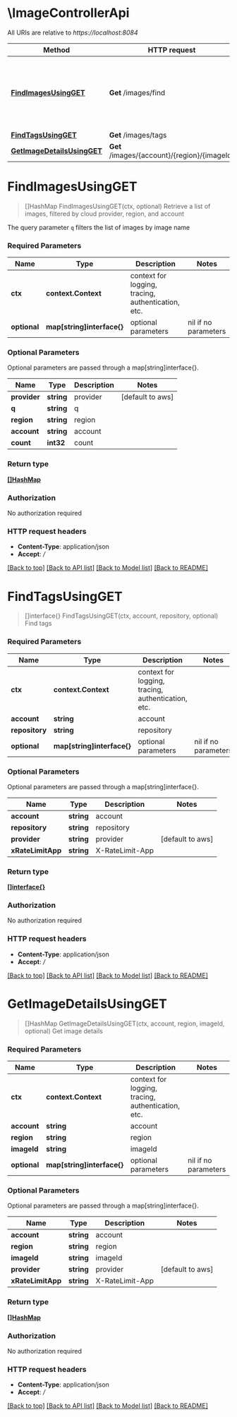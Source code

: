# \ImageControllerApi

All URIs are relative to *https://localhost:8084*

Method | HTTP request | Description
------------- | ------------- | -------------
[**FindImagesUsingGET**](ImageControllerApi.md#FindImagesUsingGET) | **Get** /images/find | Retrieve a list of images, filtered by cloud provider, region, and account
[**FindTagsUsingGET**](ImageControllerApi.md#FindTagsUsingGET) | **Get** /images/tags | Find tags
[**GetImageDetailsUsingGET**](ImageControllerApi.md#GetImageDetailsUsingGET) | **Get** /images/{account}/{region}/{imageId} | Get image details


# **FindImagesUsingGET**
> []HashMap FindImagesUsingGET(ctx, optional)
Retrieve a list of images, filtered by cloud provider, region, and account

The query parameter `q` filters the list of images by image name

### Required Parameters

Name | Type | Description  | Notes
------------- | ------------- | ------------- | -------------
 **ctx** | **context.Context** | context for logging, tracing, authentication, etc.
 **optional** | **map[string]interface{}** | optional parameters | nil if no parameters

### Optional Parameters
Optional parameters are passed through a map[string]interface{}.

Name | Type | Description  | Notes
------------- | ------------- | ------------- | -------------
 **provider** | **string**| provider | [default to aws]
 **q** | **string**| q | 
 **region** | **string**| region | 
 **account** | **string**| account | 
 **count** | **int32**| count | 

### Return type

[**[]HashMap**](HashMap.md)

### Authorization

No authorization required

### HTTP request headers

 - **Content-Type**: application/json
 - **Accept**: */*

[[Back to top]](#) [[Back to API list]](../README.md#documentation-for-api-endpoints) [[Back to Model list]](../README.md#documentation-for-models) [[Back to README]](../README.md)

# **FindTagsUsingGET**
> []interface{} FindTagsUsingGET(ctx, account, repository, optional)
Find tags

### Required Parameters

Name | Type | Description  | Notes
------------- | ------------- | ------------- | -------------
 **ctx** | **context.Context** | context for logging, tracing, authentication, etc.
  **account** | **string**| account | 
  **repository** | **string**| repository | 
 **optional** | **map[string]interface{}** | optional parameters | nil if no parameters

### Optional Parameters
Optional parameters are passed through a map[string]interface{}.

Name | Type | Description  | Notes
------------- | ------------- | ------------- | -------------
 **account** | **string**| account | 
 **repository** | **string**| repository | 
 **provider** | **string**| provider | [default to aws]
 **xRateLimitApp** | **string**| X-RateLimit-App | 

### Return type

[**[]interface{}**](interface{}.md)

### Authorization

No authorization required

### HTTP request headers

 - **Content-Type**: application/json
 - **Accept**: */*

[[Back to top]](#) [[Back to API list]](../README.md#documentation-for-api-endpoints) [[Back to Model list]](../README.md#documentation-for-models) [[Back to README]](../README.md)

# **GetImageDetailsUsingGET**
> []HashMap GetImageDetailsUsingGET(ctx, account, region, imageId, optional)
Get image details

### Required Parameters

Name | Type | Description  | Notes
------------- | ------------- | ------------- | -------------
 **ctx** | **context.Context** | context for logging, tracing, authentication, etc.
  **account** | **string**| account | 
  **region** | **string**| region | 
  **imageId** | **string**| imageId | 
 **optional** | **map[string]interface{}** | optional parameters | nil if no parameters

### Optional Parameters
Optional parameters are passed through a map[string]interface{}.

Name | Type | Description  | Notes
------------- | ------------- | ------------- | -------------
 **account** | **string**| account | 
 **region** | **string**| region | 
 **imageId** | **string**| imageId | 
 **provider** | **string**| provider | [default to aws]
 **xRateLimitApp** | **string**| X-RateLimit-App | 

### Return type

[**[]HashMap**](HashMap.md)

### Authorization

No authorization required

### HTTP request headers

 - **Content-Type**: application/json
 - **Accept**: */*

[[Back to top]](#) [[Back to API list]](../README.md#documentation-for-api-endpoints) [[Back to Model list]](../README.md#documentation-for-models) [[Back to README]](../README.md)

